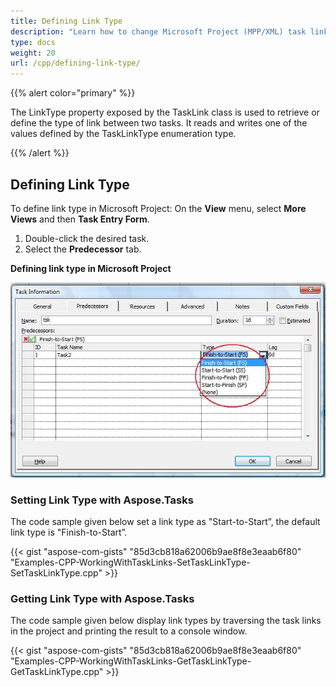```yaml
---
title: Defining Link Type
description: "Learn how to change Microsoft Project (MPP/XML) task link types using Aspose.Tasks for C++."
type: docs
weight: 20
url: /cpp/defining-link-type/
---
```


{{% alert color="primary" %}}

The LinkType property exposed by the TaskLink class is used to retrieve or define the type of link between two tasks. It reads and writes one of the values defined by the TaskLinkType enumeration type.

{{% /alert %}}

## **Defining Link Type**
To define link type in Microsoft Project:
On the **View** menu, select **More Views** and then **Task Entry Form**.

1. Double-click the desired task.
2. Select the **Predecessor** tab.

**Defining link type in Microsoft Project**

![editing task link type in Microsoft Project](defining-link-type_1.png)

### **Setting Link Type with Aspose.Tasks**
The code sample given below set a link type as "Start-to-Start”, the default link type is "Finish-to-Start”.

{{< gist "aspose-com-gists" "85d3cb818a62006b9ae8f8e3eaab6f80" "Examples-CPP-WorkingWithTaskLinks-SetTaskLinkType-SetTaskLinkType.cpp" >}}

### **Getting Link Type with Aspose.Tasks**
The code sample given below display link types by traversing the task links in the project and printing the result to a console window.

{{< gist "aspose-com-gists" "85d3cb818a62006b9ae8f8e3eaab6f80" "Examples-CPP-WorkingWithTaskLinks-GetTaskLinkType-GetTaskLinkType.cpp" >}}
